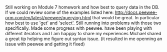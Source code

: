 
Still working on Module 7 homework and how best to query data in the DB. If we could review some of the examples listed here: http://docs.peewee-orm.com/en/latest/peewee/querying.html that would be great. In particular how best to use 'get' and 'select'. Still running into problems with those two specifically. 
Made some progress with peewee. have been playing with different iterators and I am happpy to share my experiences
Michael shared a great tip helping me figure out syntax issue.  (it resulted in me openning an issue with peewee and getting it fixed) 
